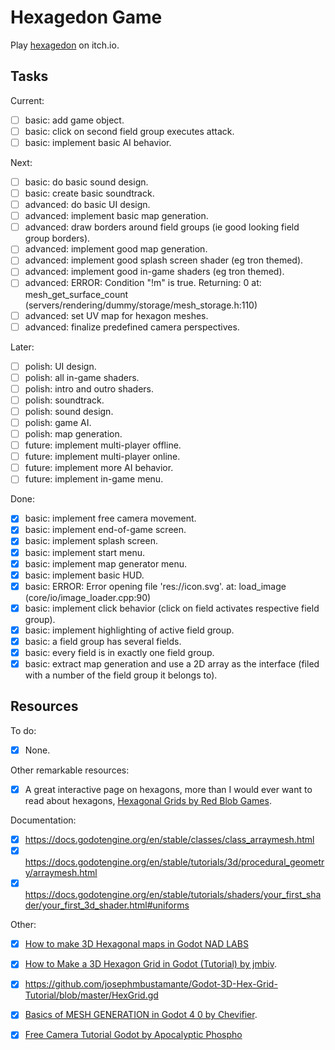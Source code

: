 
# Hexagedon Game

Play [hexagedon](https://kraasch.itch.io/hexagedon) on itch.io.

## Tasks

Current:

 - [ ] basic: add game object.
 - [ ] basic: click on second field group executes attack.
 - [ ] basic: implement basic AI behavior.

Next:

 - [ ] basic: do basic sound design.
 - [ ] basic: create basic soundtrack.
 - [ ] advanced: do basic UI design.
 - [ ] advanced: implement basic map generation.
 - [ ] advanced: draw borders around field groups (ie good looking field group borders).
 - [ ] advanced: implement good map generation.
 - [ ] advanced: implement good splash screen shader (eg tron themed).
 - [ ] advanced: implement good in-game shaders (eg tron themed).
 - [ ] advanced: ERROR: Condition "!m" is true. Returning: 0 at: mesh_get_surface_count (servers/rendering/dummy/storage/mesh_storage.h:110)
 - [ ] advanced: set UV map for hexagon meshes.
 - [ ] advanced: finalize predefined camera perspectives.

Later:

 - [ ] polish: UI design.
 - [ ] polish: all in-game shaders.
 - [ ] polish: intro and outro shaders.
 - [ ] polish: soundtrack.
 - [ ] polish: sound design.
 - [ ] polish: game AI.
 - [ ] polish: map generation.
 - [ ] future: implement multi-player offline.
 - [ ] future: implement multi-player online.
 - [ ] future: implement more AI behavior.
 - [ ] future: implement in-game menu.

Done:

 - [X] basic: implement free camera movement.
 - [X] basic: implement end-of-game screen.
 - [X] basic: implement splash screen.
 - [X] basic: implement start menu.
 - [X] basic: implement map generator menu.
 - [X] basic: implement basic HUD.
 - [X] basic: ERROR: Error opening file 'res://icon.svg'. at: load_image (core/io/image_loader.cpp:90)
 - [X] basic: implement click behavior (click on field activates respective field group).
 - [X] basic: implement highlighting of active field group.
 - [X] basic: a field group has several fields.
 - [X] basic: every field is in exactly one field group.
 - [X] basic: extract map generation and use a 2D array as the interface (filed with a number of the field group it belongs to).

## Resources

To do:

 - [X] None.

Other remarkable resources:

 - [X] A great interactive page on hexagons, more than I would ever want to read about hexagons, [Hexagonal Grids by Red Blob Games](https://www.redblobgames.com/grids/hexagons/).

Documentation:

 - [X] https://docs.godotengine.org/en/stable/classes/class_arraymesh.html
 - [X] https://docs.godotengine.org/en/stable/tutorials/3d/procedural_geometry/arraymesh.html
 - [X] https://docs.godotengine.org/en/stable/tutorials/shaders/your_first_shader/your_first_3d_shader.html#uniforms

Other:

 - [X] [How to make 3D Hexagonal maps in Godot NAD LABS](https://www.youtube.com/watch?v=mTvaSnzGRyw)
 - [X] [How to Make a 3D Hexagon Grid in Godot (Tutorial) by jmbiv](https://www.youtube.com/watch?v=3Lt2TfP8WEw).
  - [X] https://github.com/josephmbustamante/Godot-3D-Hex-Grid-Tutorial/blob/master/HexGrid.gd
 - [X] [Basics of MESH GENERATION in Godot 4 0 by Chevifier](https://www.youtube.com/watch?v=8wy_dH9RLI4).
 - [X] [Free Camera Tutorial Godot by Apocalyptic Phospho](https://www.youtube.com/watch?v=QitqbSHEYas)


